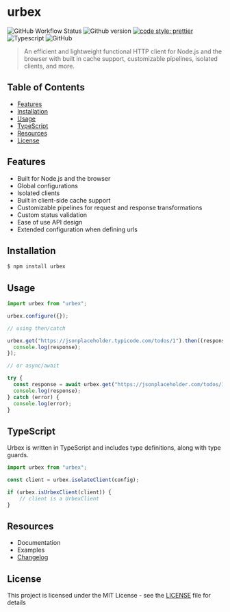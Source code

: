 # urbex

![GitHub Workflow Status](https://img.shields.io/github/workflow/status/orison-networks/urbex/Unit%20Tests?color=79b473&label=unit%20tests&style=flat-square)
![Github version](https://img.shields.io/github/package-json/v/orison-networks/urbex?style=flat-square&color=6a7fdb)
[![code style: prettier](https://img.shields.io/badge/code_style-prettier-ff69b4.svg?style=flat-square)](https://github.com/prettier/prettier)
![Typescript](https://img.shields.io/github/languages/top/orison-networks/urbex?style=flat-square)
![GitHub](https://img.shields.io/github/license/orison-networks/urbex?style=flat-square&color=153131)

> An efficient and lightweight functional HTTP client for Node.js and the browser with built in cache support, customizable pipelines, isolated clients, and more.

## Table of Contents

- [Features](#features)
- [Installation](#installation)
- [Usage](#usage)
- [TypeScript](#typescript)
- [Resources](#resources)
- [License](#license)

## Features

- Built for Node.js and the browser
- Global configurations
- Isolated clients
- Built in client-side cache support
- Customizable pipelines for request and response transformations
- Custom status validation
- Ease of use API design
- Extended configuration when defining urls

## Installation

```bash
$ npm install urbex
```

## Usage

```js
import urbex from "urbex";

urbex.configure({});

// using then/catch

urbex.get("https://jsonplaceholder.typicode.com/todos/1").then((response) => {
  console.log(response);
});

// or async/await

try {
  const response = await urbex.get("https://jsonplaceholder.com/todos/1");
  console.log(response);
} catch (error) {
  console.log(error);
}
```

## TypeScript

Urbex is written in TypeScript and includes type definitions, along with type guards.

```js
import urbex from "urbex";

const client = urbex.isolateClient(config);

if (urbex.isUrbexClient(client)) {
    // client is a UrbexClient
}

```

## Resources

- Documentation
- Examples
- [Changelog](CHANGELOG.md)

## License

This project is licensed under the MIT License - see the [LICENSE](LICENSE) file for details
